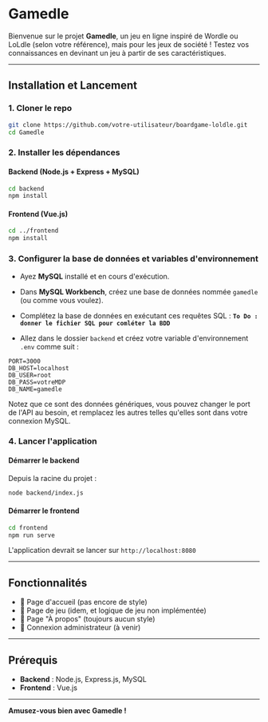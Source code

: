 # Gamedle

Bienvenue sur le projet **Gamedle**, un jeu en ligne inspiré de Wordle ou LoLdle (selon votre référence), mais pour les jeux de société ! Testez vos connaissances en devinant un jeu à partir de ses caractéristiques.

---

## Installation et Lancement

### 1. Cloner le repo
```sh
git clone https://github.com/votre-utilisateur/boardgame-loldle.git
cd Gamedle
```

### 2️. Installer les dépendances
#### Backend (Node.js + Express + MySQL)
```sh
cd backend
npm install
```
#### Frontend (Vue.js)
```sh
cd ../frontend
npm install
```

### 3️. Configurer la base de données et variables d'environnement
- Ayez **MySQL** installé et en cours d'exécution.
- Dans **MySQL Workbench**, créez une base de données nommée `gamedle` (ou comme vous voulez).
- Complétez la base de données en exécutant ces requêtes SQL : 
**`To Do : donner le fichier SQL pour comléter la BDD`**

- Allez dans le dossier `backend` et créez votre variable d'environnement `.env` comme suit :
```
PORT=3000
DB_HOST=localhost
DB_USER=root
DB_PASS=votreMDP
DB_NAME=gamedle
```
Notez que ce sont des données génériques, vous pouvez changer le port de l'API au besoin, et remplacez les autres telles qu'elles sont dans votre connexion MySQL.

### 4️. Lancer l'application
#### Démarrer le backend
Depuis la racine du projet :
```sh
node backend/index.js
```
#### Démarrer le frontend
```sh
cd frontend
npm run serve
```

L'application devrait se lancer sur `http://localhost:8080`

---

## Fonctionnalités
- 🔹 Page d'accueil (pas encore de style)
- 🔹 Page de jeu (idem, et logique de jeu non implémentée)
- 🔹 Page "À propos" (toujours aucun style)
- 🔹 Connexion administrateur (à venir)

---

## Prérequis
- **Backend** : Node.js, Express.js, MySQL
- **Frontend** : Vue.js

---

**Amusez-vous bien avec Gamedle !**

